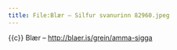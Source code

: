 ```yaml
---
title: File:Blær – Silfur svanurinn 82960.jpeg
---
```


{{c}} Blær – http://blaer.is/grein/amma-sigga